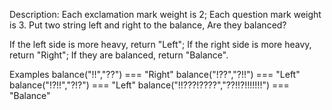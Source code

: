 Description:
Each exclamation mark weight is 2; Each question mark weight is 3. Put two string left and right to the balance, Are they balanced?

If the left side is more heavy, return "Left"; If the right side is more heavy, return "Right"; If they are balanced, return "Balance".

Examples
balance("!!","??") === "Right"
balance("!??","?!!") === "Left"
balance("!?!!","?!?") === "Left"
balance("!!???!????","??!!?!!!!!!!") === "Balance"
